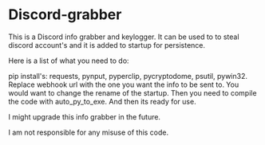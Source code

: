 # Discord-grabber
This is a Discord info grabber and keylogger. It can be used to to steal discord account's and it is added to startup for persistence.

Here is a list of what you need to do:

pip install's: requests, pynput, pyperclip, pycryptodome, psutil, pywin32.
Replace webhook url with the one you want the info to be sent to.
You would want to change the rename of the startup.
Then you need to compile the code with auto_py_to_exe.
And then its ready for use.

I might upgrade this info grabber in the future.

I am not responsible for any misuse of this code.
